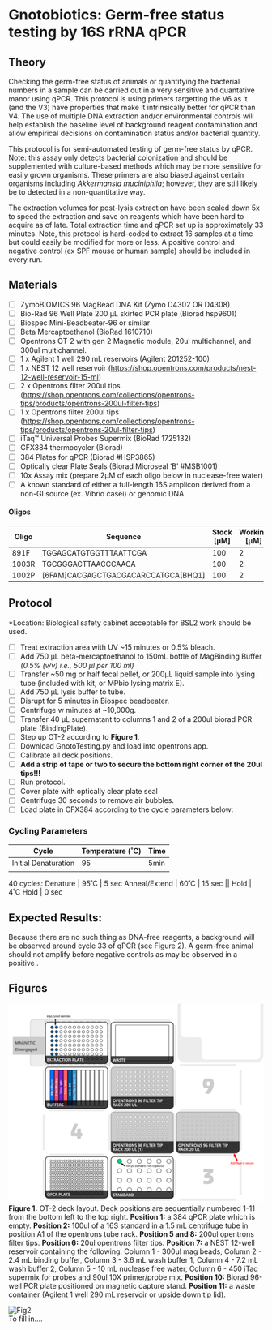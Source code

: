 # Gnotobiotics: Germ-free status testing by 16S rRNA qPCR

## Theory
Checking the germ-free status of animals or quantifying the bacterial numbers in a sample can be carried out in a very sensitive and quantative manor using qPCR. This protocol is using primers targetting the V6 as it (and the V3) have properties that make it intrinsically better for qPCR than V4. The use of multiple DNA extraction and/or environmental controls will help establish the baseline level of background reagent contamination and allow empirical decisions on contamination status and/or bacterial quantity. 

This protocol is for semi-automated testing of germ-free status by qPCR. Note: this assay only detects bacterial colonization and should be supplemented with culture-based methods which may be more sensitive for easily grown organisms. These primers are also biased against certain organisms including *Akkermansia muciniphila*; however, they are still likely be to detected in a non-quantitative way. 

The extraction volumes for post-lysis extraction have been scaled down 5x to speed the extraction and save on reagents which have been hard to acquire as of late. Total extraction time and qPCR set up is approximately 33 minutes. Note, this protocol is hard-coded to extract 16 samples at a time but could easily be modified for more or less. A positive control and negative control (ex SPF mouse or human sample) should be included in every run.

## Materials
- [ ] ZymoBIOMICS 96 MagBead DNA Kit (Zymo D4302 OR D4308)
- [ ] Bio-Rad 96 Well Plate 200 µL skirted PCR plate  (Biorad hsp9601) 
- [ ] Biospec Mini-Beadbeater-96 or similar
- [ ] Beta Mercaptoethanol (BioRad 1610710) 
- [ ] Opentrons OT-2 with gen 2 Magnetic module, 20ul multichannel, and 300ul multichannel.
- [ ] 1 x Agilent 1 well 290 mL reservoirs (Agilent 201252-100)
- [ ] 1 x NEST 12 well reservoir (https://shop.opentrons.com/products/nest-12-well-reservoir-15-ml) 
- [ ] 2 x Opentrons filter 200ul tips (https://shop.opentrons.com/collections/opentrons-tips/products/opentrons-200ul-filter-tips)
- [ ] 1 x Opentrons filter 200ul tips (https://shop.opentrons.com/collections/opentrons-tips/products/opentrons-20ul-filter-tips)
- [ ] iTaq™ Universal Probes Supermix (BioRad 1725132)
- [ ] CFX384 thermocycler (Biorad)
- [ ] 384 Plates for qPCR (Biorad #HSP3865)
- [ ] Optically clear Plate Seals (Biorad Microseal ‘B’ #MSB1001)
- [ ] 10x Assay mix (prepare 2µM of each oligo below in nuclease-free water)
- [ ] A known standard of either a full-length 16S amplicon derived from a non-GI source (ex. Vibrio casei) or genomic DNA.

#### Oligos
|Oligo|Sequence|Stock [µM]|Working [µM]|Final [nM]|
|-|-|-|-|-|
|891F|TGGAGCATGTGGTTTAATTCGA|100|2|200|
|1003R|TGCGGGACTTAACCCAACA|100|2|200|
|1002P|	 	[6FAM]CACGAGCTGACGACARCCATGCA[BHQ1]|100|2|200|


## Protocol
*Location: Biological safety cabinet acceptable for BSL2 work should be used.
- [ ] Treat extraction area with UV ~15 minutes or 0.5% bleach.
- [ ] Add 750 µL beta-mercaptoethanol to 150mL bottle of MagBinding Buffer  *(0.5% (v/v) i.e., 500 µl per 100 ml)*
- [ ] Transfer ~50 mg or half fecal pellet, or 200µL liquid sample into lysing tube (included with kit, or MPbio lysing matrix E).
- [ ] Add 750 µL lysis buffer to tube.
- [ ] Disrupt for 5 minutes in Biospec beadbeater.
- [ ] Centrifuge w minutes at ~10,000g.
- [ ] Transfer 40 µL supernatant to columns 1 and 2 of a 200ul biorad PCR plate (BindingPlate).
- [ ] Step up OT-2 according to **Figure 1**.
- [ ] Download GnotoTesting.py and load into opentrons app.
- [ ] Calibrate all deck positions.
- [ ] **Add a strip of tape or two to secure the bottom right corner of the 20ul tips!!!**
- [ ] Run protocol.
- [ ] Cover plate with optically clear plate seal
- [ ] Centrifuge 30 seconds to remove air bubbles.
- [ ] Load plate in CFX384 according to the cycle parameters below:

### Cycling Parameters

Cycle |	Temperature (˚C)  | Time
------|-------------------|------
Initial Denaturation   |	95	| 5min
||
40 cycles:
Denature | 95˚C | 5 sec
Anneal/Extend | 60˚C	| 15 sec
||
Hold	| 4˚C	Hold | 0 sec

## Expected Results:
Because there are no such thing as DNA-free reagents, a background will be observed around cycle 33 of qPCR (see Figure 2). A germ-free animal should not amplify before negative controls as may be observed in a positive .

## Figures
![Fig1](DeckLayout.png)
<br>**Figure 1.** OT-2 deck layout. Deck positions are sequentially numbered 1-11 from the bottom left to the top right. **Position 1:** a 384 qPCR plate which is empty. **Position 2:** 100ul of a 16S standard in a 1.5 mL centrifuge tube in position A1 of the opentrons tube rack. **Position 5 and 8:** 200ul opentrons filter tips. **Position 6:** 20ul opentrons filter tips. **Position 7:** a NEST 12-well reservoir containing the following: Column 1 - 300ul mag beads, Column 2 - 2.4 mL binding buffer, Column 3 - 3.6 mL wash buffer 1, Column 4 - 7.2 mL wash buffer 2, Column 5 - 10 mL nuclease free water, Column 6 - 450 iTaq supermix for probes and 90ul 10X primer/probe mix. **Position 10:** Biorad 96-well PCR plate positioned on magnetic capture stand. **Position 11:** a waste container (Agilent 1 well 290 mL reservoir or upside down tip lid).

![Fig2]()
<br> To fill in....
